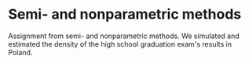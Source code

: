 # Semi- and nonparametric methods
Assignment from semi- and nonparametric methods. We simulated and estimated the 
density of the high school graduation exam's results in Poland. 
